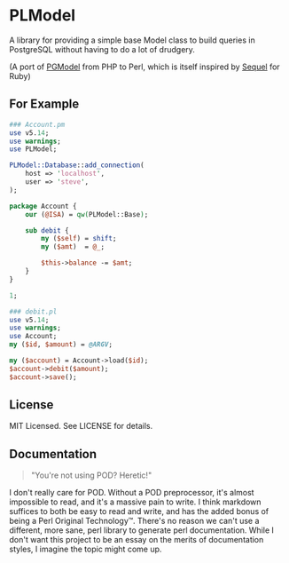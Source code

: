 PLModel
=======

A library for providing a simple base Model class to build queries in PostgreSQL
without having to do a lot of drudgery.

(A port of [PGModel][pgmodel] from PHP to Perl, which is itself inspired by
[Sequel][sequel] for Ruby)

For Example
-----------

```perl
### Account.pm
use v5.14;
use warnings;
use PLModel;

PLModel::Database::add_connection(
    host => 'localhost',
    user => 'steve',
);

package Account {
    our (@ISA) = qw(PLModel::Base);

    sub debit {
        my ($self) = shift;
        my ($amt)  = @_;

        $this->balance -= $amt;
    }
}

1;

### debit.pl
use v5.14;
use warnings;
use Account;
my ($id, $amount) = @ARGV;

my ($account) = Account->load($id);
$account->debit($amount);
$account->save();
```

License
-------

MIT Licensed. See LICENSE for details.

Documentation
-------------

> "You're not using POD? Heretic!"

I don't really care for POD. Without a POD preprocessor, it's almost impossible
to read, and it's a massive pain to write. I think markdown suffices to both be
easy to read and write, and has the added bonus of being a Perl Original
Technology™. There's no reason we can't use a different, more sane, perl library
to generate perl documentation. While I don't want this project to be an essay
on the merits of documentation styles, I imagine the topic might come up.

[pgmodel]: https://github.com/sycobuny/pg_model "PGModel - PostgreSQL for PHP"
[sequel]: https://sequel.rubyforge.org/ "Sequel - The database toolkit for Ruby"
